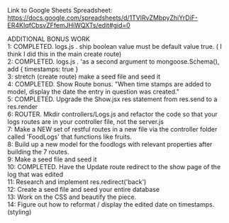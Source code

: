 Link to Google Sheets Spreadsheet: https://docs.google.com/spreadsheets/d/1TVlRvZMbpyZhiYrDiF-ER4KIqfCbsvZFfemJHiWQXTs/edit#gid=0

ADDITIONAL BONUS WORK <br/>
1: COMPLETED. logs.js . ship boolean value must be default value true. ( I think I did this in the main create route) <br/>
2: COMPLETED. logs.js . 'as a second argument to mongoose.Schema(), add { timestamps: true } <br/>
3: stretch (create route) make a seed file and seed it <br/>
4: COMPLETED. Show Route bonus. "When time stamps are added to model, display the date the entry in question was created." <br/>
5: COMPLETED. Upgrade the Show.jsx res statement from res.send to a res.render <br/>
6: ROUTER. Mkdir controllers/Logs.js and refactor the code so that your logs routes are in your controller file, not the server.js <br/>
7: Make a NEW set of restful routes in a new file via the controller folder called 'FoodLogs' that functions like fruits. <br/>
8: Build up a new model for the foodlogs with relevant properties after building the 7 routes. <br/>
9: Make a seed file and seed it <br/>
10: COMPLETED. Have the Update route redirect to the show page of the log that was edited <br/>
11: Research and implement res.redirect('back') <br/>
12: Create a seed file and seed your entire database <br/>
13: Work on the CSS and beautify the piece. <br/>
14: Figure out how to reformat / display the edited date on timestamps. (styling)<br/>
